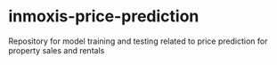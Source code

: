 # inmoxis-price-prediction
Repository for model training and testing related to price prediction for property sales and rentals
